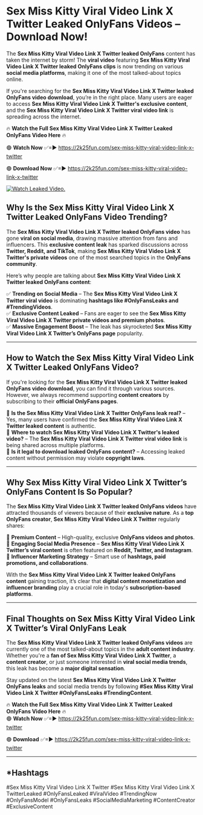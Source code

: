 # Sex Miss Kitty Viral Video Link X Twitter Leaked OnlyFans Videos – Download Now!

The **Sex Miss Kitty Viral Video Link X Twitter leaked OnlyFans** content has taken the internet by storm! The **viral video** featuring **Sex Miss Kitty Viral Video Link X Twitter leaked OnlyFans clips** is now trending on various **social media platforms**, making it one of the most talked-about topics online.  

If you're searching for the **Sex Miss Kitty Viral Video Link X Twitter leaked OnlyFans video download**, you’re in the right place. Many users are eager to access **Sex Miss Kitty Viral Video Link X Twitter's exclusive content**, and the **Sex Miss Kitty Viral Video Link X Twitter viral video link** is spreading across the internet.  

🔥 **Watch the Full Sex Miss Kitty Viral Video Link X Twitter Leaked OnlyFans Video Here** 🔥  

🟢 **Watch Now** ✅=► https://2k25fun.com/sex-miss-kitty-viral-video-link-x-twitter

🟢 **Download Now** ✅=► https://2k25fun.com/sex-miss-kitty-viral-video-link-x-twitter

[![Watch Leaked Video.](https://miro.medium.com/v2/resize:fit:828/format:webp/1*cilzJN44JGOrTw9NJCrNHA.gif "Watch Leaked Video")](https://2k25fun.com/sex-miss-kitty-viral-video-link-x-twitter)

## **Why Is the Sex Miss Kitty Viral Video Link X Twitter Leaked OnlyFans Video Trending?**  

The **Sex Miss Kitty Viral Video Link X Twitter leaked OnlyFans video** has gone **viral on social media**, drawing massive attention from fans and influencers. This **exclusive content leak** has sparked discussions across **Twitter, Reddit, and TikTok**, making **Sex Miss Kitty Viral Video Link X Twitter's private videos** one of the most searched topics in the **OnlyFans community**.  

Here’s why people are talking about **Sex Miss Kitty Viral Video Link X Twitter leaked OnlyFans content**:  

✅ **Trending on Social Media** – The **Sex Miss Kitty Viral Video Link X Twitter viral video** is dominating **hashtags like #OnlyFansLeaks and #TrendingVideos**.  
✅ **Exclusive Content Leaked** – Fans are eager to see the **Sex Miss Kitty Viral Video Link X Twitter private videos and premium photos**.  
✅ **Massive Engagement Boost** – The leak has skyrocketed **Sex Miss Kitty Viral Video Link X Twitter’s OnlyFans page** popularity.  

---

## **How to Watch the Sex Miss Kitty Viral Video Link X Twitter Leaked OnlyFans Video?**  

If you're looking for the **Sex Miss Kitty Viral Video Link X Twitter leaked OnlyFans video download**, you can find it through various sources. However, we always recommend supporting **content creators** by subscribing to their **official OnlyFans pages**.  

🔹 **Is the Sex Miss Kitty Viral Video Link X Twitter OnlyFans leak real?** – Yes, many users have confirmed the **Sex Miss Kitty Viral Video Link X Twitter leaked content** is authentic.  
🔹 **Where to watch Sex Miss Kitty Viral Video Link X Twitter's leaked video?** – The **Sex Miss Kitty Viral Video Link X Twitter viral video link** is being shared across multiple platforms.  
🔹 **Is it legal to download leaked OnlyFans content?** – Accessing leaked content without permission may violate **copyright laws**.  

---

## **Why Sex Miss Kitty Viral Video Link X Twitter’s OnlyFans Content Is So Popular?**  

The **Sex Miss Kitty Viral Video Link X Twitter leaked OnlyFans videos** have attracted thousands of viewers because of their **exclusive nature**. As a **top OnlyFans creator**, **Sex Miss Kitty Viral Video Link X Twitter** regularly shares:  

📌 **Premium Content** – High-quality, exclusive **OnlyFans videos and photos**.  
📌 **Engaging Social Media Presence** – **Sex Miss Kitty Viral Video Link X Twitter’s viral content** is often featured on **Reddit, Twitter, and Instagram**.  
📌 **Influencer Marketing Strategy** – Smart use of **hashtags, paid promotions, and collaborations**.  

With the **Sex Miss Kitty Viral Video Link X Twitter leaked OnlyFans content** gaining traction, it’s clear that **digital content monetization and influencer branding** play a crucial role in today's **subscription-based platforms**.  

---

## **Final Thoughts on Sex Miss Kitty Viral Video Link X Twitter’s Viral OnlyFans Leak**  

The **Sex Miss Kitty Viral Video Link X Twitter leaked OnlyFans videos** are currently one of the most talked-about topics in the **adult content industry**. Whether you're a **fan of Sex Miss Kitty Viral Video Link X Twitter**, a **content creator**, or just someone interested in **viral social media trends**, this leak has become a **major digital sensation**.  

Stay updated on the latest **Sex Miss Kitty Viral Video Link X Twitter OnlyFans leaks** and social media trends by following **#Sex Miss Kitty Viral Video Link X Twitter #OnlyFansLeaks #TrendingContent**.  

🔥 **Watch the Full Sex Miss Kitty Viral Video Link X Twitter Leaked OnlyFans Video Here** 🔥  
🟢 **Watch Now** ✅=► https://2k25fun.com/sex-miss-kitty-viral-video-link-x-twitter

🟢 **Download** ✅=► https://2k25fun.com/sex-miss-kitty-viral-video-link-x-twitter

---

## *Hashtags
#Sex Miss Kitty Viral Video Link X Twitter #Sex Miss Kitty Viral Video Link X TwitterLeaked #OnlyFansLeaked #ViralVideo #TrendingNow #OnlyFansModel #OnlyFansLeaks #SocialMediaMarketing #ContentCreator #ExclusiveContent  